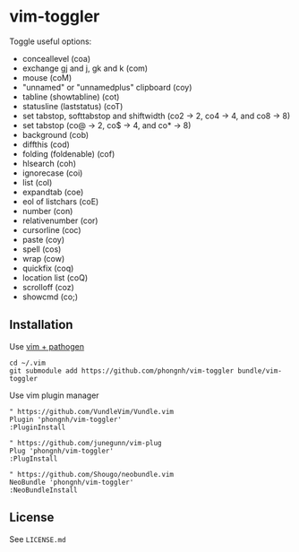 # vim-toggler

Toggle useful options:

* conceallevel (coa)
* exchange gj and j, gk and k (com)
* mouse (coM)
* "unnamed" or "unnamedplus" clipboard (coy)
* tabline (showtabline) (cot)
* statusline (laststatus) (coT)
* set tabstop, softtabstop and shiftwidth (co2 -> 2, co4 -> 4, and co8 -> 8)
* set tabstop (co@ -> 2, co$ -> 4, and co\* -> 8)
* background (cob)
* diffthis (cod)
* folding (foldenable) (cof)
* hlsearch (coh)
* ignorecase (coi)
* list (col)
* expandtab (coe)
* eol of listchars (coE)
* number (con)
* relativenumber (cor)
* cursorline (coc)
* paste (coy)
* spell (cos)
* wrap (cow)
* quickfix (coq)
* location list (coQ)
* scrolloff (coz)
* showcmd (co;)

## Installation

Use [vim + pathogen](http://vimcasts.org/episodes/synchronizing-plugins-with-git-submodules-and-pathogen)

    cd ~/.vim
    git submodule add https://github.com/phongnh/vim-toggler bundle/vim-toggler

Use vim plugin manager

    " https://github.com/VundleVim/Vundle.vim
    Plugin 'phongnh/vim-toggler'
    :PluginInstall

    " https://github.com/junegunn/vim-plug
    Plug 'phongnh/vim-toggler'
    :PlugInstall

    " https://github.com/Shougo/neobundle.vim
    NeoBundle 'phongnh/vim-toggler'
    :NeoBundleInstall

## License

See `LICENSE.md`
